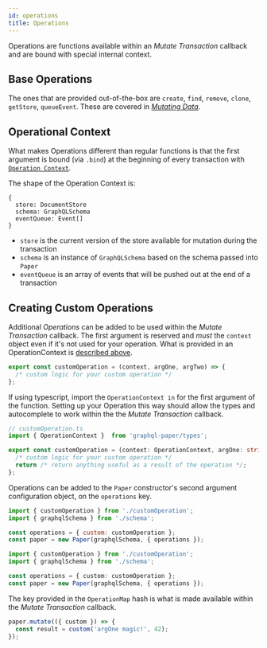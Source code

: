 ```yaml
---
id: operations
title: Operations
---
```


Operations are functions available within an *Mutate Transaction* callback and are bound with special internal context.

## Base Operations

The ones that are provided out-of-the-box are `create`, `find`, `remove`, `clone`, `getStore`, `queueEvent`. These are covered in [*Mutating Data*](/docs/paper/mutating-data#transaction-operations).

## Operational Context

What makes Operations different than regular functions is that the first argument is bound (via `.bind`) at the beginning of every transaction with [`Operation Context`](pathname:///api/paper/modules/types.html#OperationContext).

The shape of the Operation Context is:
```
{
  store: DocumentStore
  schema: GraphQLSchema
  eventQueue: Event[]
}
```

* `store` is the current version of the store available for mutation during the transaction
* `schema` is an instance of `GraphQLSchema` based on the schema passed into `Paper`
* `eventQueue` is an array of events that will be pushed out at the end of a transaction

## Creating Custom Operations

Additional *Operations* can be added to be used within the *Mutate Transaction* callback.
The first argument is reserved and *must* the `context` object even if it's not used for your operation.
What is provided in an OperationContext is [described above](#operational-context).

```js
export const customOperation = (context, argOne, argTwo) => {
  /* custom logic for your custom operation */
};
```

If using typescript, import the `OperationContext in` for the first argument of the function. Setting up your Operation this way should allow the types and autocomplete to work within the the *Mutate Transaction* callback.

```typescript
// customOperation.ts
import { OperationContext }  from 'graphql-paper/types';

export const customOperation = (context: OperationContext, argOne: string, argTwo: number) => {
  /* custom logic for your custom operation */
  return /* return anything useful as a result of the operation */;
};
```

Operations can be added to the `Paper` constructor's second argument configuration object, on the `operations` key.

```js
import { customOperation } from './customOperation';
import { graphqlSchema } from './schema';

const operations = { custom: customOperation };
const paper = new Paper(graphqlSchema, { operations });
```

```typescript
import { customOperation } from './customOperation';
import { graphqlSchema } from './schema';

const operations = { custom: customOperation };
const paper = new Paper(graphqlSchema, { operations });
```

The key provided in the `OperationMap` hash is what is made available within the *Mutate Transaction* callback.

```js
paper.mutate(({ custom }) => {
  const result = custom('argOne magic!', 42);
});
```

